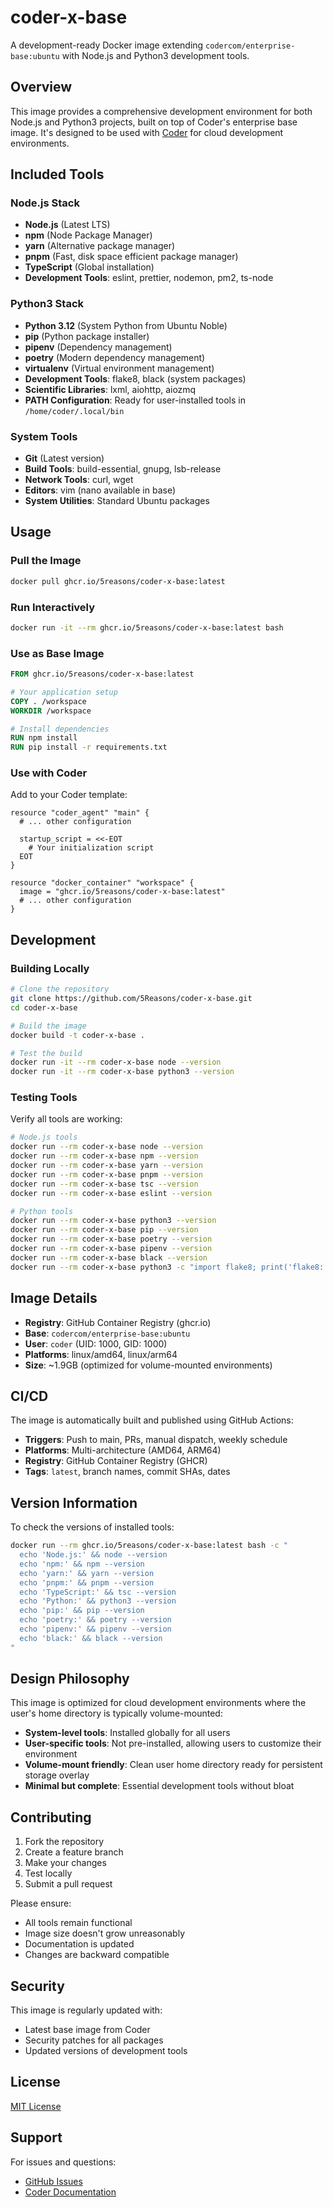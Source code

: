 # coder-x-base

A development-ready Docker image extending `codercom/enterprise-base:ubuntu` with Node.js and Python3 development tools.

## Overview

This image provides a comprehensive development environment for both Node.js and Python3 projects, built on top of Coder's enterprise base image. It's designed to be used with [Coder](https://coder.com/) for cloud development environments.

## Included Tools

### Node.js Stack
- **Node.js** (Latest LTS)
- **npm** (Node Package Manager)
- **yarn** (Alternative package manager)
- **pnpm** (Fast, disk space efficient package manager)
- **TypeScript** (Global installation)
- **Development Tools**: eslint, prettier, nodemon, pm2, ts-node

### Python3 Stack

- **Python 3.12** (System Python from Ubuntu Noble)
- **pip** (Python package installer)
- **pipenv** (Dependency management)
- **poetry** (Modern dependency management)
- **virtualenv** (Virtual environment management)
- **Development Tools**: flake8, black (system packages)
- **Scientific Libraries**: lxml, aiohttp, aiozmq
- **PATH Configuration**: Ready for user-installed tools in `/home/coder/.local/bin`

### System Tools

- **Git** (Latest version)
- **Build Tools**: build-essential, gnupg, lsb-release
- **Network Tools**: curl, wget
- **Editors**: vim (nano available in base)
- **System Utilities**: Standard Ubuntu packages

## Usage

### Pull the Image

```bash
docker pull ghcr.io/5reasons/coder-x-base:latest
```

### Run Interactively

```bash
docker run -it --rm ghcr.io/5reasons/coder-x-base:latest bash
```

### Use as Base Image

```dockerfile
FROM ghcr.io/5reasons/coder-x-base:latest

# Your application setup
COPY . /workspace
WORKDIR /workspace

# Install dependencies
RUN npm install
RUN pip install -r requirements.txt
```

### Use with Coder

Add to your Coder template:

```hcl
resource "coder_agent" "main" {
  # ... other configuration

  startup_script = <<-EOT
    # Your initialization script
  EOT
}

resource "docker_container" "workspace" {
  image = "ghcr.io/5reasons/coder-x-base:latest"
  # ... other configuration
}
```

## Development

### Building Locally

```bash
# Clone the repository
git clone https://github.com/5Reasons/coder-x-base.git
cd coder-x-base

# Build the image
docker build -t coder-x-base .

# Test the build
docker run -it --rm coder-x-base node --version
docker run -it --rm coder-x-base python3 --version
```

### Testing Tools

Verify all tools are working:

```bash
# Node.js tools
docker run --rm coder-x-base node --version
docker run --rm coder-x-base npm --version
docker run --rm coder-x-base yarn --version
docker run --rm coder-x-base pnpm --version
docker run --rm coder-x-base tsc --version
docker run --rm coder-x-base eslint --version

# Python tools
docker run --rm coder-x-base python3 --version
docker run --rm coder-x-base pip --version
docker run --rm coder-x-base poetry --version
docker run --rm coder-x-base pipenv --version
docker run --rm coder-x-base black --version
docker run --rm coder-x-base python3 -c "import flake8; print('flake8:', flake8.__version__)"
```

## Image Details

- **Registry**: GitHub Container Registry (ghcr.io)
- **Base**: `codercom/enterprise-base:ubuntu`
- **User**: `coder` (UID: 1000, GID: 1000)
- **Platforms**: linux/amd64, linux/arm64
- **Size**: ~1.9GB (optimized for volume-mounted environments)

## CI/CD

The image is automatically built and published using GitHub Actions:

- **Triggers**: Push to main, PRs, manual dispatch, weekly schedule
- **Platforms**: Multi-architecture (AMD64, ARM64)
- **Registry**: GitHub Container Registry (GHCR)
- **Tags**: `latest`, branch names, commit SHAs, dates

## Version Information

To check the versions of installed tools:

```bash
docker run --rm ghcr.io/5reasons/coder-x-base:latest bash -c "
  echo 'Node.js:' && node --version
  echo 'npm:' && npm --version
  echo 'yarn:' && yarn --version
  echo 'pnpm:' && pnpm --version
  echo 'TypeScript:' && tsc --version
  echo 'Python:' && python3 --version
  echo 'pip:' && pip --version
  echo 'poetry:' && poetry --version
  echo 'pipenv:' && pipenv --version
  echo 'black:' && black --version
"
```

## Design Philosophy

This image is optimized for cloud development environments where the user's home directory is typically volume-mounted:

- **System-level tools**: Installed globally for all users
- **User-specific tools**: Not pre-installed, allowing users to customize their environment
- **Volume-mount friendly**: Clean user home directory ready for persistent storage overlay
- **Minimal but complete**: Essential development tools without bloat

## Contributing

1. Fork the repository
2. Create a feature branch
3. Make your changes
4. Test locally
5. Submit a pull request

Please ensure:

- All tools remain functional
- Image size doesn't grow unreasonably
- Documentation is updated
- Changes are backward compatible

## Security

This image is regularly updated with:

- Latest base image from Coder
- Security patches for all packages
- Updated versions of development tools

## License

[MIT License](LICENSE)

## Support

For issues and questions:

- [GitHub Issues](https://github.com/5Reasons/coder-x-base/issues)
- [Coder Documentation](https://coder.com/docs)
